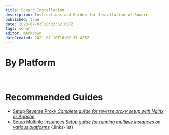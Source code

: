 ```yaml
---
title: Sonarr Installation
description: Instructions and Guides for Installation of Sonarr
published: true
date: 2023-07-03T20:23:52.657Z
tags: sonarr
editor: markdown
dateCreated: 2021-07-10T16:07:37.425Z
---
```


# By Platform
[<i class="fab fa-windows" style="font-size: 3em;"></i>](/sonarr/installation/windows)&nbsp;&nbsp;&nbsp;&nbsp;[<i class="fab fa-linux" style="font-size: 3em;"></i>](/sonarr/installation/linux)&nbsp;&nbsp;&nbsp;&nbsp;[<i class="fab fa-apple" style="font-size: 3em;"></i>](/sonarr/installation/macos)&nbsp;&nbsp;&nbsp;&nbsp;[<i class="fab fa-freebsd" style="font-size: 3em;"></i>](/sonarr/installation/freebsd)&nbsp;&nbsp;&nbsp;&nbsp;[<i class="fab fa-docker" style="font-size: 3em;"></i>](/sonarr/installation/docker)

# Recommended Guides
- [Setup Reverse Proxy *Complete guide for reverse proxy setup with Nginx or Apache*](/sonarr/installation/reverse-proxy)
- [Setup Multiple Instances *Setup guide for running multiple instances on various platforms*](/sonarr/installation/multiple-instances)
{.links-list}
